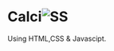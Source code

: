 # Calci![SS](https://github.com/manojsiddoji/Calci/assets/140048527/87c56cf2-9d44-4af5-abcb-71d0c9bf3b69)
Using HTML,CSS & Javascipt.
